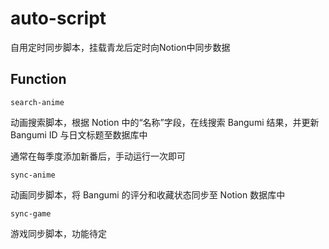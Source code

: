 # auto-script

自用定时同步脚本，挂载青龙后定时向Notion中同步数据

## Function

`search-anime`

动画搜索脚本，根据 Notion 中的“名称”字段，在线搜索 Bangumi 结果，并更新 Bangumi ID 与日文标题至数据库中

通常在每季度添加新番后，手动运行一次即可

`sync-anime`

动画同步脚本，将 Bangumi 的评分和收藏状态同步至 Notion 数据库中

`sync-game`

游戏同步脚本，功能待定
